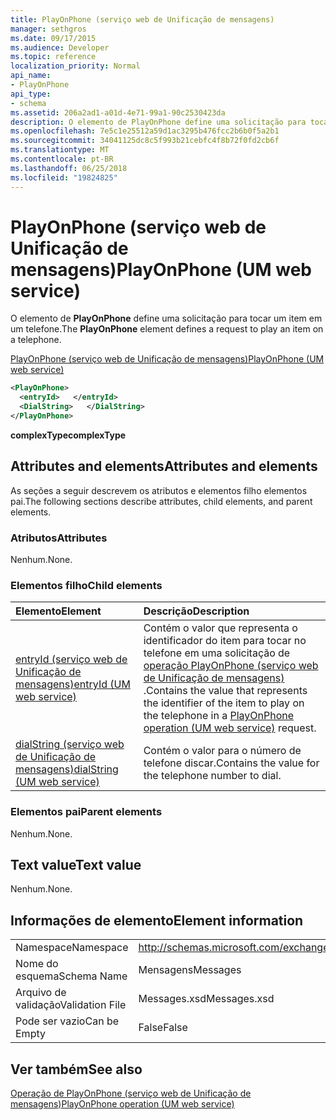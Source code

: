 ```yaml
---
title: PlayOnPhone (serviço web de Unificação de mensagens)
manager: sethgros
ms.date: 09/17/2015
ms.audience: Developer
ms.topic: reference
localization_priority: Normal
api_name:
- PlayOnPhone
api_type:
- schema
ms.assetid: 206a2ad1-a01d-4e71-99a1-90c2530423da
description: O elemento de PlayOnPhone define uma solicitação para tocar um item em um telefone.
ms.openlocfilehash: 7e5c1e25512a59d1ac3295b476fcc2b6b0f5a2b1
ms.sourcegitcommit: 34041125dc8c5f993b21cebfc4f8b72f0fd2cb6f
ms.translationtype: MT
ms.contentlocale: pt-BR
ms.lasthandoff: 06/25/2018
ms.locfileid: "19824825"
---
```

# <a name="playonphone-um-web-service"></a><span data-ttu-id="4181f-103">PlayOnPhone (serviço web de Unificação de mensagens)</span><span class="sxs-lookup"><span data-stu-id="4181f-103">PlayOnPhone (UM web service)</span></span>

<span data-ttu-id="4181f-104">O elemento de **PlayOnPhone** define uma solicitação para tocar um item em um telefone.</span><span class="sxs-lookup"><span data-stu-id="4181f-104">The **PlayOnPhone** element defines a request to play an item on a telephone.</span></span> 
  
[<span data-ttu-id="4181f-105">PlayOnPhone (serviço web de Unificação de mensagens)</span><span class="sxs-lookup"><span data-stu-id="4181f-105">PlayOnPhone (UM web service)</span></span>](playonphone-um-web-service.md)
  
```xml
<PlayOnPhone>
  <entryId>   </entryId>
  <DialString>   </DialString>
</PlayOnPhone>
```

 <span data-ttu-id="4181f-106">**complexType**</span><span class="sxs-lookup"><span data-stu-id="4181f-106">**complexType**</span></span>
## <a name="attributes-and-elements"></a><span data-ttu-id="4181f-107">Attributes and elements</span><span class="sxs-lookup"><span data-stu-id="4181f-107">Attributes and elements</span></span>

<span data-ttu-id="4181f-108">As seções a seguir descrevem os atributos e elementos filho elementos pai.</span><span class="sxs-lookup"><span data-stu-id="4181f-108">The following sections describe attributes, child elements, and parent elements.</span></span>
  
### <a name="attributes"></a><span data-ttu-id="4181f-109">Atributos</span><span class="sxs-lookup"><span data-stu-id="4181f-109">Attributes</span></span>

<span data-ttu-id="4181f-110">Nenhum.</span><span class="sxs-lookup"><span data-stu-id="4181f-110">None.</span></span>
  
### <a name="child-elements"></a><span data-ttu-id="4181f-111">Elementos filho</span><span class="sxs-lookup"><span data-stu-id="4181f-111">Child elements</span></span>

|<span data-ttu-id="4181f-112">**Elemento**</span><span class="sxs-lookup"><span data-stu-id="4181f-112">**Element**</span></span>|<span data-ttu-id="4181f-113">**Descrição**</span><span class="sxs-lookup"><span data-stu-id="4181f-113">**Description**</span></span>|
|:-----|:-----|
|[<span data-ttu-id="4181f-114">entryId (serviço web de Unificação de mensagens)</span><span class="sxs-lookup"><span data-stu-id="4181f-114">entryId (UM web service)</span></span>](entryid-um-web-service.md) <br/> |<span data-ttu-id="4181f-115">Contém o valor que representa o identificador do item para tocar no telefone em uma solicitação de [operação PlayOnPhone (serviço web de Unificação de mensagens)](playonphone-operation-um-web-service.md) .</span><span class="sxs-lookup"><span data-stu-id="4181f-115">Contains the value that represents the identifier of the item to play on the telephone in a [PlayOnPhone operation (UM web service)](playonphone-operation-um-web-service.md) request.</span></span>  <br/> |
|[<span data-ttu-id="4181f-116">dialString (serviço web de Unificação de mensagens)</span><span class="sxs-lookup"><span data-stu-id="4181f-116">dialString (UM web service)</span></span>](dialstring-um-web-service.md) <br/> |<span data-ttu-id="4181f-117">Contém o valor para o número de telefone discar.</span><span class="sxs-lookup"><span data-stu-id="4181f-117">Contains the value for the telephone number to dial.</span></span>  <br/> |
   
### <a name="parent-elements"></a><span data-ttu-id="4181f-118">Elementos pai</span><span class="sxs-lookup"><span data-stu-id="4181f-118">Parent elements</span></span>

<span data-ttu-id="4181f-119">Nenhum.</span><span class="sxs-lookup"><span data-stu-id="4181f-119">None.</span></span>
  
## <a name="text-value"></a><span data-ttu-id="4181f-120">Text value</span><span class="sxs-lookup"><span data-stu-id="4181f-120">Text value</span></span>

<span data-ttu-id="4181f-121">Nenhum.</span><span class="sxs-lookup"><span data-stu-id="4181f-121">None.</span></span>
  
## <a name="element-information"></a><span data-ttu-id="4181f-122">Informações de elemento</span><span class="sxs-lookup"><span data-stu-id="4181f-122">Element information</span></span>

|||
|:-----|:-----|
|<span data-ttu-id="4181f-123">Namespace</span><span class="sxs-lookup"><span data-stu-id="4181f-123">Namespace</span></span>  <br/> |http://schemas.microsoft.com/exchange/services/2006/messages  <br/> |
|<span data-ttu-id="4181f-124">Nome do esquema</span><span class="sxs-lookup"><span data-stu-id="4181f-124">Schema Name</span></span>  <br/> |<span data-ttu-id="4181f-125">Mensagens</span><span class="sxs-lookup"><span data-stu-id="4181f-125">Messages</span></span>  <br/> |
|<span data-ttu-id="4181f-126">Arquivo de validação</span><span class="sxs-lookup"><span data-stu-id="4181f-126">Validation File</span></span>  <br/> |<span data-ttu-id="4181f-127">Messages.xsd</span><span class="sxs-lookup"><span data-stu-id="4181f-127">Messages.xsd</span></span>  <br/> |
|<span data-ttu-id="4181f-128">Pode ser vazio</span><span class="sxs-lookup"><span data-stu-id="4181f-128">Can be Empty</span></span>  <br/> |<span data-ttu-id="4181f-129">False</span><span class="sxs-lookup"><span data-stu-id="4181f-129">False</span></span>  <br/> |
   
## <a name="see-also"></a><span data-ttu-id="4181f-130">Ver também</span><span class="sxs-lookup"><span data-stu-id="4181f-130">See also</span></span>



[<span data-ttu-id="4181f-131">Operação de PlayOnPhone (serviço web de Unificação de mensagens)</span><span class="sxs-lookup"><span data-stu-id="4181f-131">PlayOnPhone operation (UM web service)</span></span>](playonphone-operation-um-web-service.md)

